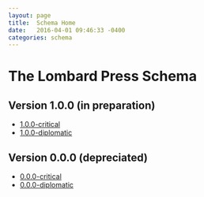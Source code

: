 ```yaml
---
layout: page
title:  Schema Home
date:   2016-04-01 09:46:33 -0400
categories: schema
---
```


# The Lombard Press Schema

## Version 1.0.0 (in preparation)

* [1.0.0-critical](1.0/critical/)
* [1.0.0-diplomatic](1.0/critical/)

## Version 0.0.0 (depreciated)

* [0.0.0-critical](0.0/critical/)
* [0.0.0-diplomatic](0.0/critical/)
